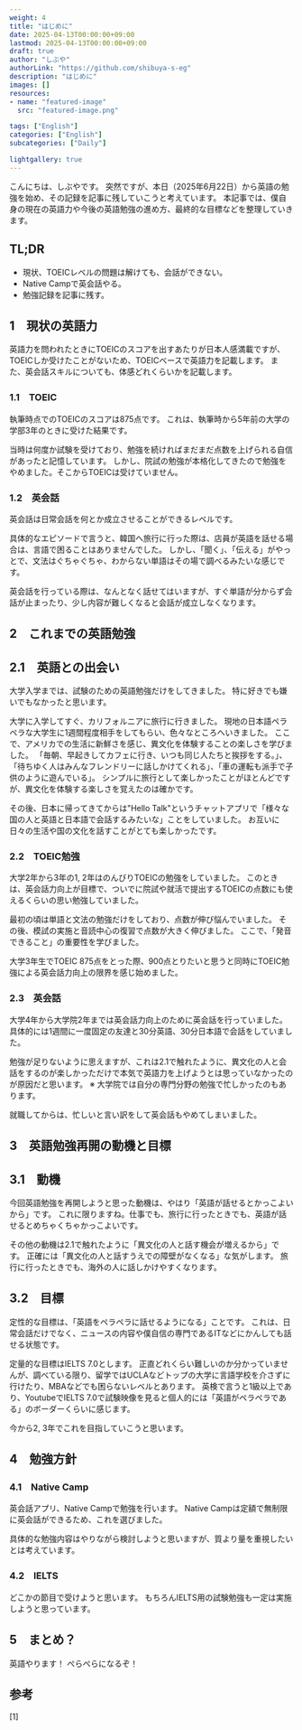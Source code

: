 ```yaml
---
weight: 4
title: "はじめに"
date: 2025-04-13T00:00:00+09:00
lastmod: 2025-04-13T00:00:00+09:00
draft: true
author: "しぶや"
authorLink: "https://github.com/shibuya-s-eg"
description: "はじめに"
images: []
resources:
- name: "featured-image"
  src: "featured-image.png"

tags: ["English"]
categories: ["English"]
subcategories: ["Daily"]

lightgallery: true
---
```


<!--
Todo:
- TLDR

-->


こんにちは、しぶやです。
突然ですが、本日（2025年6月22日）から英語の勉強を始め、その記録を記事に残していこうと考えています。
本記事では、僕自身の現在の英語力や今後の英語勉強の進め方、最終的な目標などを整理していきます。


## TL;DR

* 現状、TOEICレベルの問題は解けても、会話ができない。
* Native Campで英会話やる。
* 勉強記録を記事に残す。

## 1　現状の英語力

英語力を問われたときにTOEICのスコアを出すあたりが日本人感満載ですが、TOEICしか受けたことがないため、TOEICベースで英語力を記載します。
また、英会話スキルについても、体感どれくらいかを記載します。

### 1.1　TOEIC

執筆時点でのTOEICのスコアは875点です。
これは、執筆時から5年前の大学の学部3年のときに受けた結果です。

当時は何度か試験を受けており、勉強を続ければまだまだ点数を上げられる自信があったと記憶しています。
しかし、院試の勉強が本格化してきたので勉強をやめました。そこからTOEICは受けていません。

### 1.2　英会話

英会話は日常会話を何とか成立させることができるレベルです。

具体的なエピソードで言うと、韓国へ旅行に行った際は、店員が英語を話せる場合は、言語で困ることはありませんでした。
しかし、「聞く」、「伝える」がやっとで、文法はぐちゃぐちゃ、わからない単語はその場で調べるみたいな感じです。

英会話を行っている際は、なんとなく話せてはいますが、すぐ単語が分からず会話が止まったり、少し内容が難しくなると会話が成立しなくなります。


## 2　これまでの英語勉強

## 2.1　英語との出会い

大学入学までは、試験のための英語勉強だけをしてきました。
特に好きでも嫌いでもなかったと思います。

大学に入学してすぐ、カリフォルニアに旅行に行きました。
現地の日本語ペラペラな大学生に1週間程度相手をしてもらい、色々なところへいきました。
ここで、アメリカでの生活に新鮮さを感じ、異文化を体験することの楽しさを学びました。
「毎朝、早起きしてカフェに行き、いつも同じ人たちと挨拶をする。」、「待ちゆく人はみんなフレンドリーに話しかけてくれる」、「車の運転も派手で子供のように遊んでいる」。
シンプルに旅行として楽しかったことがほとんどですが、異文化を体験する楽しさを覚えたのは確かです。

その後、日本に帰ってきてからは"Hello Talk"というチャットアプリで「様々な国の人と英語と日本語で会話するみたいな」ことをしていました。
お互いに日々の生活や国の文化を話すことがとても楽しかったです。

### 2.2　TOEIC勉強

大学2年から3年の1, 2年はのんびりTOEICの勉強をしていました。
このときは、英会話力向上が目標で、ついでに院試や就活で提出するTOEICの点数にも使えるくらいの思い勉強していました。

最初の頃は単語と文法の勉強だけをしており、点数が伸び悩んでいました。
その後、模試の実施と音読中心の復習で点数が大きく伸びました。
ここで、「発音できること」の重要性を学びました。

大学3年生でTOEIC 875点をとった際、900点とりたいと思うと同時にTOEIC勉強による英会話力向上の限界を感じ始めました。

### 2.3　英会話

大学4年から大学院2年までは英会話力向上のために英会話を行っていました。
具体的には1週間に一度固定の友達と30分英語、30分日本語で会話をしていました。

勉強が足りないように思えますが、これは2.1で触れたように、異文化の人と会話をするのが楽しかっただけで本気で英語力を上げようとは思っていなかったのが原因だと思います。
※ 大学院では自分の専門分野の勉強で忙しかったのもあります。

就職してからは、忙しいと言い訳をして英会話もやめてしまいました。

## 3　英語勉強再開の動機と目標

## 3.1　動機

今回英語勉強を再開しようと思った動機は、やはり「英語が話せるとかっこよいから」です。
これに限りますね。仕事でも、旅行に行ったときでも、英語が話せるとめちゃくちゃかっこよいです。

その他の動機は2.1で触れたように「異文化の人と話す機会が増えるから」です。
正確には「異文化の人と話すうえでの障壁がなくなる」な気がします。
旅行に行ったときでも、海外の人に話しかけやすくなります。

## 3.2　目標

定性的な目標は、「英語をペラペラに話せるようになる」ことです。
これは、日常会話だけでなく、ニュースの内容や僕自信の専門であるITなどにかんしても話せる状態です。

定量的な目標はIELTS 7.0とします。
正直どれくらい難しいのか分かっていませんが、調べている限り、留学ではUCLAなどトップの大学に言語学校を介さずに行けたり、MBAなどでも困らないレベルとあります。
英検で言うと1級以上であり、YoutubeでIELTS 7.0で試験映像を見ると個人的には「英語がペラペラである」のボーダーくらいに感じます。

今から2, 3年でこれを目指していこうと思います。

## 4　勉強方針

### 4.1　Native Camp

英会話アプリ、Native Campで勉強を行います。
Native Campは定額で無制限に英会話ができるため、これを選びました。

具体的な勉強内容はやりながら検討しようと思いますが、質より量を重視したいとは考えています。

### 4.2　IELTS

どこかの節目で受けようと思います。
もちろんIELTS用の試験勉強も一定は実施しようと思っています。

## 5　まとめ？

英語やります！
ぺらぺらになるぞ！

## 参考

[1] []()

